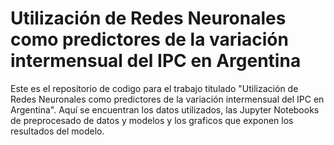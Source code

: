 # Utilización de Redes Neuronales como predictores de la variación intermensual del IPC en Argentina

Este es el repositorio de codigo para el trabajo titulado "Utilización de Redes Neuronales como predictores de la variación intermensual del IPC en Argentina". Aquí se encuentran los datos utilizados, las Jupyter Notebooks de preprocesado de datos y modelos y los graficos que exponen los resultados del modelo.
